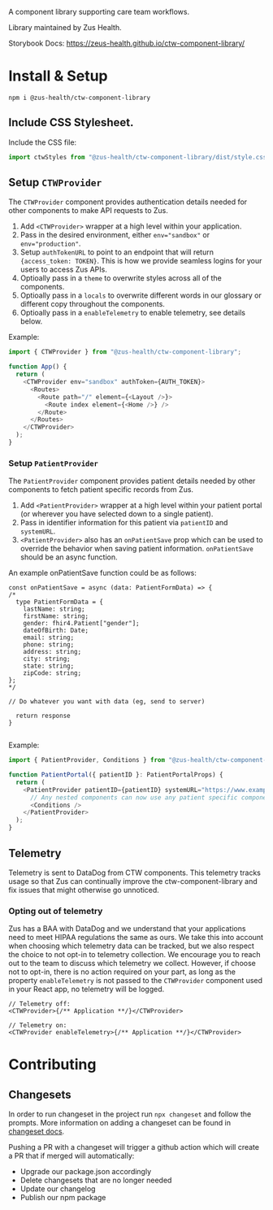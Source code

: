A component library supporting care team workflows.

Library maintained by Zus Health.

Storybook Docs: https://zeus-health.github.io/ctw-component-library/

# Install & Setup

```
npm i @zus-health/ctw-component-library
```

## Include CSS Stylesheet.

Include the CSS file:

```typescript
import ctwStyles from "@zus-health/ctw-component-library/dist/style.css";
```

## Setup `CTWProvider`

The `CTWProvider` component provides authentication details needed for other components to make API requests to Zus.

1. Add `<CTWProvider>` wrapper at a high level within your application.
2. Pass in the desired environment, either `env="sandbox"` or `env="production"`.
3. Setup `authTokenURL` to point to an endpoint that will return `{access_token: TOKEN}`. This is how we provide seamless logins for your users to access Zus APIs.
4. Optioally pass in a `theme` to overwrite styles across all of the components.
5. Optioally pass in a `locals` to overwrite different words in our glossary or different copy throughout the components.
6. Optioally pass in a `enableTelemetry` to enable telemetry, see details below.

Example:

```typescript
import { CTWProvider } from "@zus-health/ctw-component-library";

function App() {
  return (
    <CTWProvider env="sandbox" authToken={AUTH_TOKEN}>
      <Routes>
        <Route path="/" element={<Layout />}>
          <Route index element={<Home />} />
        </Route>
      </Routes>
    </CTWProvider>
  );
}
```

### Setup `PatientProvider`

The `PatientProvider` component provides patient details needed by other components to fetch patient specific records from Zus.

1. Add `<PatientProvider>` wrapper at a high level within your patient portal (or wherever you have selected down to a single patient).
2. Pass in identifier information for this patient via `patientID` and `systemURL`.
3. `<PatientProvider>` also has an `onPatientSave` prop which can be used to override the behavior when saving patient information. `onPatientSave` should be an async function.

An example onPatientSave function could be as follows:

```
const onPatientSave = async (data: PatientFormData) => {
/*
  type PatientFormData = {
    lastName: string;
    firstName: string;
    gender: fhir4.Patient["gender"];
    dateOfBirth: Date;
    email: string;
    phone: string;
    address: string;
    city: string;
    state: string;
    zipCode: string;
};
*/

// Do whatever you want with data (eg, send to server)

  return response
}


```

Example:

```typescript
import { PatientProvider, Conditions } from "@zus-health/ctw-component-library";

function PatientPortal({ patientID }: PatientPortalProps) {
  return (
    <PatientProvider patientID={patientID} systemURL="https://www.example.com">
      // Any nested components can now use any patient specific components.
      <Conditions />
    </PatientProvider>
  );
}
```

## Telemetry

Telemetry is sent to DataDog from CTW components. This telemetry tracks usage so that Zus can continually
improve the ctw-component-library and fix issues that might otherwise go unnoticed.

### Opting out of telemetry

Zus has a BAA with DataDog and we understand that your applications need to meet HIPAA regulations the same as ours.
We take this into account when choosing which telemetry data can be tracked, but we also respect the choice to not
opt-in to telemetry collection. We encourage you to reach out to the team to discuss which telemetry we collect.
However, if choose not to opt-in, there is no action required on your part, as long as the property `enableTelemetry` is
not passed to the `CTWProvider` component used in your React app, no telemetry will be logged.

```tsx
// Telemetry off:
<CTWProvider>{/** Application **/}</CTWProvider>

// Telemetry on:
<CTWProvider enableTelemetry>{/** Application **/}</CTWProvider>
```

# Contributing

## Changesets

In order to run changeset in the project run `npx changeset` and follow the prompts. More information on adding a changeset can be found in [changeset docs](docs/adding-a-changeset.md).

Pushing a PR with a changeset will trigger a github action which will create a PR that if merged will automatically:

- Upgrade our package.json accordingly
- Delete changesets that are no longer needed
- Update our changelog
- Publish our npm package
